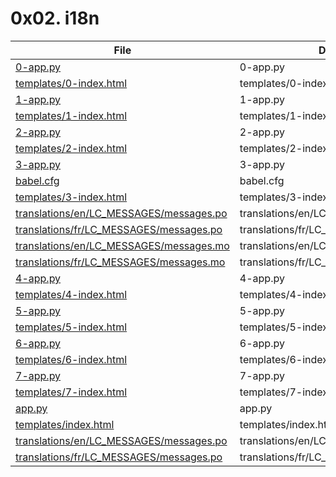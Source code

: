 # 0x02. i18n

| File      | Description |
| ----------- | ----------- |
| [0-app.py](./0-app.py) | 0-app.py |
| [templates/0-index.html](./templates/0-index.html) | templates/0-index.html |
| [1-app.py](./1-app.py) | 1-app.py |
| [templates/1-index.html](./templates/1-index.html) | templates/1-index.html |
| [2-app.py](./2-app.py) | 2-app.py |
| [templates/2-index.html](./templates/2-index.html) | templates/2-index.html |
| [3-app.py](./3-app.py) | 3-app.py |
| [babel.cfg](./babel.cfg) | babel.cfg |
| [templates/3-index.html](./templates/3-index.html) | templates/3-index.html |
| [translations/en/LC_MESSAGES/messages.po](./translations/en/LC_MESSAGES/messages.po) | translations/en/LC_MESSAGES/messages.po |
| [translations/fr/LC_MESSAGES/messages.po](./translations/fr/LC_MESSAGES/messages.po) | translations/fr/LC_MESSAGES/messages.po |
| [translations/en/LC_MESSAGES/messages.mo](./translations/en/LC_MESSAGES/messages.mo) | translations/en/LC_MESSAGES/messages.mo |
| [translations/fr/LC_MESSAGES/messages.mo](./translations/fr/LC_MESSAGES/messages.mo) | translations/fr/LC_MESSAGES/messages.mo |
| [4-app.py](./4-app.py) | 4-app.py |
| [templates/4-index.html](./templates/4-index.html) | templates/4-index.html |
| [5-app.py](./5-app.py) | 5-app.py |
| [templates/5-index.html](./templates/5-index.html) | templates/5-index.html |
| [6-app.py](./6-app.py) | 6-app.py |
| [templates/6-index.html](./templates/6-index.html) | templates/6-index.html |
| [7-app.py](./7-app.py) | 7-app.py |
| [templates/7-index.html](./templates/7-index.html) | templates/7-index.html |
| [app.py](./app.py) | app.py |
| [templates/index.html](./templates/index.html) | templates/index.html |
| [translations/en/LC_MESSAGES/messages.po](./translations/en/LC_MESSAGES/messages.po) | translations/en/LC_MESSAGES/messages.po |
| [translations/fr/LC_MESSAGES/messages.po](./translations/fr/LC_MESSAGES/messages.po) | translations/fr/LC_MESSAGES/messages.po |
